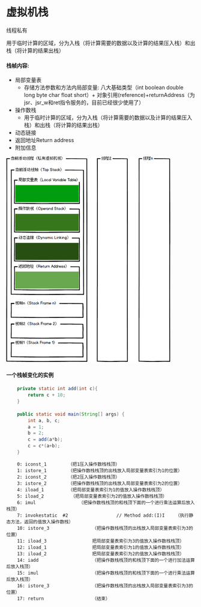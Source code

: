 # 虚拟机栈
线程私有

用于临时计算的区域，分为入栈（将计算需要的数据以及计算的结果压入栈）和出栈（将计算的结果出栈）

#### 栈帧内容:
* 局部变量表
    - 存储方法参数和方法内局部变量: 八大基础类型（int boolean double long byte char float short）+ 对象引用(reference)+returnAddress（为jsr、jsr_w和ret指令服务的，目前已经很少使用了）
* 操作数栈
    - 用于临时计算的区域，分为入栈（将计算需要的数据以及计算的结果压入栈）和出栈（将计算的结果出栈）
* 动态链接
* 返回地址Return address
* 附加信息

![栈帧内容](images/栈帧内容.png)

#### 一个栈帧变化的实例
```java
    private static int add(int c){  
        return c + 10;  
    }  
      
    public static void main(String[] args) {  
        int a, b, c;  
        a = 1;  
        b = 2;  
        c = add(a*b);  
        c = c*(a+b);  
    } 
```
```text
    0: iconst_1        （把1压入操作数栈栈顶）  
    1: istore_1        （把操作数栈栈顶的出栈放入局部变量表索引为1的位置）  
    2: iconst_2        （把2压入操作数栈栈顶）  
    3: istore_2        （把操作数栈栈顶的出栈放入局部变量表索引为2的位置）  
    4: iload_1         （把局部变量表索引为1的值放入操作数栈栈顶）  
    5: iload_2          （把局部变量表索引为2的值放入操作数栈栈顶）  
    6: imul                （把操作数栈栈顶的和栈顶下面的一个进行乘法运算后放入栈顶）  
    7: invokestatic  #2                  // Method add:(I)I    （执行静态方法，返回的值放入操作数栈）  
    10: istore_3                （把操作数栈栈顶的出栈放入局部变量表索引为3的位置）  
    11: iload_3                 把局部变量表索引为3的值放入操作数栈栈顶）  
    12: iload_1                 把局部变量表索引为1的值放入操作数栈栈顶）  
    13: iload_2                 把局部变量表索引为2的值放入操作数栈栈顶）  
    14: iadd                    （把操作数栈栈顶的和栈顶下面的一个进行加法运算后放入栈顶）  
    15: imul                    （把操作数栈栈顶的和栈顶下面的一个进行乘法运算后放入栈顶）  
    16: istore_3                （把操作数栈栈顶的出栈放入局部变量表索引为3的位置）  
    17: return                  （结束）
```
